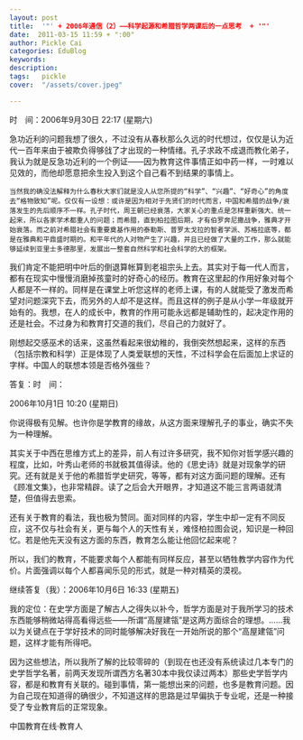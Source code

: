 ```yaml
---
layout: post  
title:  '"' + 2006年通信（2）——科学起源和希腊哲学两课后的一点思考  + '"'
date:  2011-03-15 11:59 + ":00" 
author: Pickle Cai  
categories: EduBlog  
keywords: 
description:   
tags:	pickle   
cover:  "/assets/cover.jpeg"  

---  
```

    
时　间：2006年9月30日 22:17 (星期六)

急功近利的问题我想了很久，不过没有从春秋那么久远的时代想过，仅仅是认为近代一百年来由于被欺负得够戗了才出现的一种情绪。孔子求政不成退而教化弟子，我认为就是反急功近利的一个例证——因为教育这件事情正如中药一样，一时难以见效的，而他却愿意把余生投入到这个自己看不到结果的事情上。

    当然我的确没法解释为什么春秋大家们就是没人从您所提的“科学”、“兴趣”、“好奇心”的角度去“格物致知”呢。仅仅有一设想：或许是因为相对于先贤们的时代而言，中国和希腊的战争/衰落发生的先后顺序不一样。孔子时代，周王朝已经衰落，大家关心的重点是怎样重新强大、统一起来，所以各家学术都重人的问题；而希腊，直到柏拉图后期，才有伯罗奔尼撒战争，雅典才开始衰落。而之前对希腊社会有重要奠基作用的泰勒斯、普罗太戈拉的智者学派、苏格拉底等，都是在雅典和平鼎盛时期的。和平年代的人对物产生了兴趣，并且已经做了大量的工作，那么就能够延续到亚里士多德那里，发展出一整套自然科学和社会科学的大的框架。    

我们肯定不能把明中叶后的倒退算帐算到老祖宗头上去。其实对于每一代人而言，都有在现实中慢慢消磨掉孩童时的好奇心的经历。教育在这里起的作用好象对每个人都是不一样的。同样是在课堂上听您这样的老师上课，有的人就能受了激发而希望对问题深究下去，而另外的人却不是这样。而且这样的例子是从小学一年级就开始有的。我想，在人的成长中，教育的作用可能永远都是辅助性的，起决定作用的还是社会。不过身为和教育打交道的我们，尽自己的力就好了。    

刚想起交感巫术的话来，这虽然看起来很幼稚的，我倒突然想起来，这样的东西（包括宗教和科学）正是体现了人类爱联想的天性，不过科学会在后面加上求证的字样。中国人的联想本领是否格外强些？

答复：时　间：

2006年10月1日 10:20 (星期日)

你说得极有见解。也许你是学教育的缘故，从这方面来理解孔子的事业，确实不失为一种理解。



其实关于中西在思维方式上的差异，前人有过许多研究，我不知你对哲学感兴趣的程度，比如，叶秀山老师的书就极其值得读。他的《思史诗》就是对现象学的研究。还有就是关于他的希腊哲学史研究，等等，都有对这方面问题的理解。还有《顾准文集》，也非常精辟。读了之后会大开眼界，才知道这不能三言两语就清楚，但值得去思索。



还有关于教育的看法，我也极为赞同。面对同样的内容，学生中却一定有不同反应，这不仅与社会有关，更与每个人的天性有关，难怪柏拉图会说，知识是一种回忆。若是他先天没有这方面的东西，教育怎么能让他回忆起来呢？



所以，我们的教育，不能要求每个人都能有同样反应，甚至以牺牲教学内容作为代价。片面强调以每个人都喜闻乐见的形式，就是一种对精英的漠视。

继续答复（我）：2006年10月6日 16:33 (星期五)

我的定位：在史学方面是了解古人之得失以补今，哲学方面是对于我所学习的技术东西能够稍微站得高看得远些——所谓“高屋建瓴”是这两方面综合的理想。……我以为关键点在于学好技术的同时能够解决好我在一开始所说的那个“高屋建瓴”问题，这样才能有所得吧。

    

因为这些想法，所以我所了解的比较零碎的（到现在也还没有系统读过几本专门的史学哲学名著，前两天发现所谓西方名著30本中我仅读过两本）那些史学哲学内容，都是和教育有关联的。碰到事情，第一能想出来的问题，也多是教育问题。因为自己现在知道得的确很少，不知道这样的思路是过早偏执于专业呢，还是一种接受了专业教育后的正常现象。



										

		    
 中国教育在线·教育人

